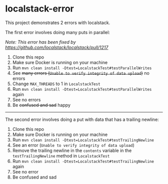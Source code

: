 # localstack-error

This project demonstrates 2 errors with localstack.

The first error involves doing many puts in parallel:

*Note: This error has been fixed by https://github.com/localstack/localstack/pull/1217*

1. Clone this repo
1. Make sure Docker is running on your machine
1. Run `mvn clean install -Dtest=LocalstackTest#testParallelWrites`
1. See ~~many errors (`Unable to verify integrity of data upload`)~~ no errors
1. Change `MAX_THREADS` to 1 in `LocalstackTest`
1. Run `mvn clean install -Dtest=LocalstackTest#testParallelWrites` again
1. See no errors
1. Be ~~confused and sad~~ happy

-----

The second error involves doing a put with data that has a trailing newline:

1. Clone this repo
1. Make sure Docker is running on your machine
1. Run `mvn clean install -Dtest=LocalstackTest#testTrailingNewline`
1. See an error (`Unable to verify integrity of data upload`)
1. Remove the trailing newline in the `contents` variable in the `testTrailingNewline` method in `LocalstackTest`
1. Run `mvn clean install -Dtest=LocalstackTest#testTrailingNewline` again
1. See no error
1. Be confused and sad
